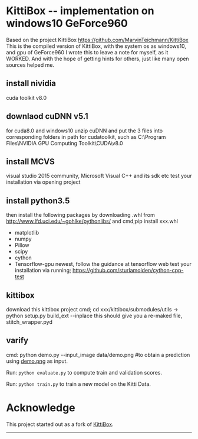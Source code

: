 # KittiBox  --  implementation on windows10 GeForce960

Based on the project KittiBox https://github.com/MarvinTeichmann/KittiBox
This is the compiled version of KittiBox, with the system os as windows10, and gpu of GeForce960
I wrote this to leave a note for myself, as it WORKED. 
And with the hope of getting hints for others, just like many open sources helped me.

## install nividia 
cuda toolkit v8.0 

## downlaod cuDNN v5.1 
for cuda8.0 and windows10
unzip cuDNN and put the 3 files into corresponding folders in path for cudatoolkit, such as C:\Program Files\NVIDIA GPU Computing Toolkit\CUDA\v8.0

## install MCVS
visual studio 2015 community,  Microsoft Visual C++ and its sdk etc
test your installation via opening project 

## install python3.5 
then install the following packages by downloading .whl from http://www.lfd.uci.edu/~gohlke/pythonlibs/ and cmd;pip install xxx.whl
* matplotlib
* numpy
* Pillow
* scipy
* cython
* Tensorflow-gpu newest, follow the guidance at tensorflow web 
test your installation via running; https://github.com/sturlamolden/cython-cpp-test

## kittibox
download this kittibox project
cmd; cd xxx/kittibox/submodules/utils -> python setup.py build_ext --inplace
     this should give you a re-maked file, stitch_wrapper.pyd
     
## varify    
cmd: python demo.py --input_image data/demo.png #to obtain a prediction using [demo.png](data/demo.png) as input.

Run: `python evaluate.py` to compute train and validation scores.

Run: `python train.py` to train a new model on the Kitti Data.


# Acknowledge
This project started out as a fork of [KittiBox](https://github.com/MarvinTeichmann/KittiBox).

-------

